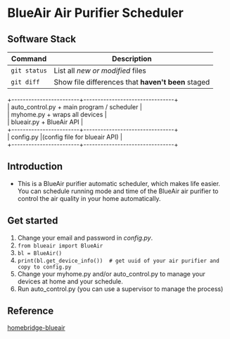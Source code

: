 # __BlueAir Air Purifier Scheduler__


## __Software Stack__
| Command | Description |
| --- | --- |
| `git status` | List all *new or modified* files |
| `git diff` | Show file differences that **haven't been** staged |
+------------------------+--------------------------------+  
|    auto_control.py     +     main program / scheduler   |  
|       myhome.py        +          wraps all devices     |  
|       blueair.py       +             BlueAir API        |  
+------------------------+--------------------------------+  
|       config.py        |(config file for blueair API)   |  
+------------------------+--------------------------------+  

## __Introduction__
* This is a BlueAir purifier automatic scheduler, which makes life easier. You can schedule running mode and time of the BlueAir air purifier to control the air quality in your home automatically.

## __Get started__
1. Change your email and password in _config.py_.
2. `from blueair import BlueAir`
3. `bl = BlueAir()`
4. `print(bl.get_device_info())  # get uuid of your air purifier and copy to config.py`
5. Change your myhome.py and/or auto_control.py to manage your devices at home and your schedule.
6. Run auto_control.py (you can use a supervisor to manage the process)

## __Reference__
[homebridge-blueair](https://github.com/mylesgray/homebridge-blueair)

